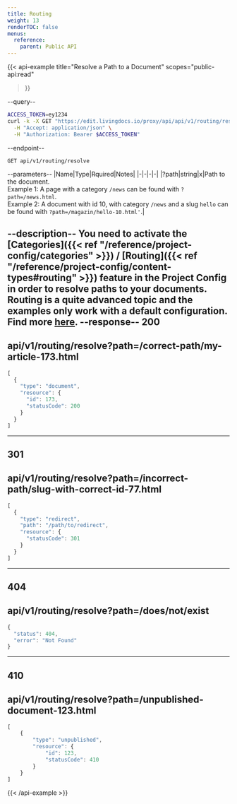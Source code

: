 ```yaml
---
title: Routing
weight: 13
renderTOC: false
menus:
  reference:
    parent: Public API
---
```


{{< api-example
  title="Resolve a Path to a Document"
  scopes="public-api:read"
>}}

--query--

```bash
ACCESS_TOKEN=ey1234
curl -k -X GET "https://edit.livingdocs.io/proxy/api/api/v1/routing/resolve?path=:path" \
  -H "Accept: application/json" \
  -H "Authorization: Bearer $ACCESS_TOKEN"
```

--endpoint--
```
GET api/v1/routing/resolve
```

--parameters--
|Name|Type|Rquired|Notes|
|-|-|-|-|
|?path|string|x|Path to the document.<br>Example 1: A page with a category `/news` can be found with `?path=/news.html`.<br>Example 2: A document with id 10, with category `/news` and a slug `hello` can be found with `?path=/magazin/hello-10.html'`.|

--description--
You need to activate the [Categories]({{< ref "/reference/project-config/categories" >}}) / [Routing]({{< ref "/reference/project-config/content-types#routing" >}}) feature in the Project Config in order to resolve paths to your documents. Routing is a quite advanced topic and the examples only work with a default configuration. Find more [here](/guides/organisation/routing-system/).
--response--
200
---
api/v1/routing/resolve?path=/correct-path/my-article-173.html
---
```js
[
  {
    "type": "document",
    "resource": {
      "id": 173,
      "statusCode": 200
    }
  }
]
```
-----
301
---
api/v1/routing/resolve?path=/incorrect-path/slug-with-correct-id-77.html
---
```js
[
  {
    "type": "redirect",
    "path": "/path/to/redirect",
    "resource": {
      "statusCode": 301
    }
  }
]
```
-----
404
---
api/v1/routing/resolve?path=/does/not/exist
---
```js
{
  "status": 404,
  "error": "Not Found"
}
```
-----
410
---
api/v1/routing/resolve?path=/unpublished-document-123.html
---
```js
[
    {
        "type": "unpublished",
        "resource": {
            "id": 123,
            "statusCode": 410
        }
    }
]
```

{{< /api-example >}}
